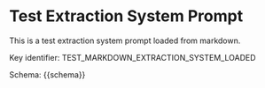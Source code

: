 # Test Extraction System Prompt

This is a test extraction system prompt loaded from markdown.

Key identifier: TEST_MARKDOWN_EXTRACTION_SYSTEM_LOADED

Schema: {{schema}}